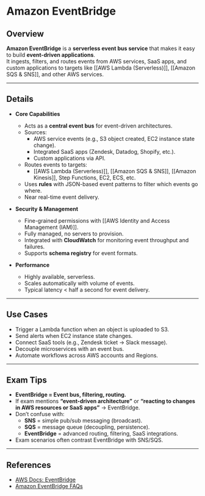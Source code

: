# **Amazon EventBridge**

## **Overview**
**Amazon EventBridge** is a **serverless event bus service** that makes it easy to build **event-driven applications**.  
It ingests, filters, and routes events from AWS services, SaaS apps, and custom applications to targets like [[AWS Lambda (Serverless)]], [[Amazon SQS & SNS]], and other AWS services.

---

## **Details**

- **Core Capabilities**
	- Acts as a **central event bus** for event-driven architectures.
	- Sources:
		- AWS service events (e.g., S3 object created, EC2 instance state change).
		- Integrated SaaS apps (Zendesk, Datadog, Shopify, etc.).
		- Custom applications via API.
	- Routes events to targets:
		- [[AWS Lambda (Serverless)]], [[Amazon SQS & SNS]], [[Amazon Kinesis]], Step Functions, EC2, ECS, etc.
	- Uses **rules** with JSON-based event patterns to filter which events go where.
	- Near real-time event delivery.

- **Security & Management**
	- Fine-grained permissions with [[AWS Identity and Access Management (IAM)]].
	- Fully managed, no servers to provision.
	- Integrated with **CloudWatch** for monitoring event throughput and failures.
	- Supports **schema registry** for event formats.

- **Performance**
	- Highly available, serverless.
	- Scales automatically with volume of events.
	- Typical latency < half a second for event delivery.

---

## **Use Cases**
- Trigger a Lambda function when an object is uploaded to S3.
- Send alerts when EC2 instance state changes.
- Connect SaaS tools (e.g., Zendesk ticket → Slack message).
- Decouple microservices with an event bus.
- Automate workflows across AWS accounts and Regions.

---

## **Exam Tips**
- **EventBridge = Event bus, filtering, routing.**  
- If exam mentions **“event-driven architecture”** or **“reacting to changes in AWS resources or SaaS apps”** → EventBridge.  
- Don’t confuse with:
	- **SNS** = simple pub/sub messaging (broadcast).  
	- **SQS** = message queue (decoupling, persistence).  
	- **EventBridge** = advanced routing, filtering, SaaS integrations.  
- Exam scenarios often contrast EventBridge with SNS/SQS.  

---

## **References**
- [AWS Docs: EventBridge](https://docs.aws.amazon.com/eventbridge/)  
- [Amazon EventBridge FAQs](https://aws.amazon.com/eventbridge/faqs/)  